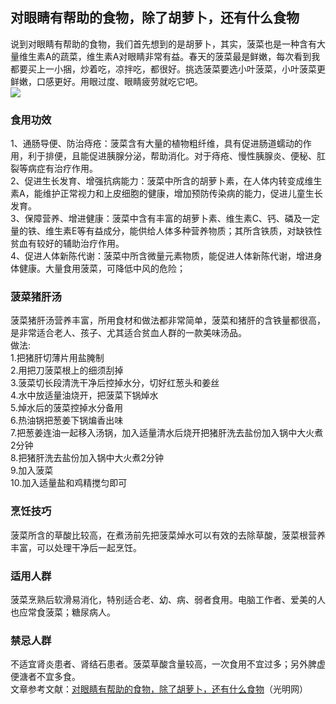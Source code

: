 ## 对眼睛有帮助的食物，除了胡萝卜，还有什么食物  
说到对眼睛有帮助的食物，我们首先想到的是胡萝卜，其实，菠菜也是一种含有大量维生素A的蔬菜，维生素A对眼睛非常有益。春天的菠菜最是鲜嫩，每次看到我都要买上一小捆，炒着吃，凉拌吃，都很好。挑选菠菜要选小叶菠菜，小叶菠菜更鲜嫩，口感更好。用眼过度、眼睛疲劳就吃它吧。  
![](http://cdncms.v-keep.cn/wp-content/uploads/2020/05/u17059878824086570609fm26gp0.jpg)  
### 食用功效  
1、通肠导便、防治痔疮：菠菜含有大量的植物粗纤维，具有促进肠道蠕动的作用，利于排便，且能促进胰腺分泌，帮助消化。对于痔疮、慢性胰腺炎、便秘、肛裂等病症有治疗作用。  
2、促进生长发育、增强抗病能力：菠菜中所含的胡萝卜素，在人体内转变成维生素A，能维护正常视力和上皮细胞的健康，增加预防传染病的能力，促进儿童生长发育。  
3、保障营养、增进健康：菠菜中含有丰富的胡萝卜素、维生素C、钙、磷及一定量的铁、维生素E等有益成分，能供给人体多种营养物质；其所含铁质，对缺铁性贫血有较好的辅助治疗作用。  
4、促进人体新陈代谢：菠菜中所含微量元素物质，能促进人体新陈代谢，增进身体健康。大量食用菠菜，可降低中风的危险；  
### 菠菜猪肝汤  
菠菜猪肝汤营养丰富，所用食材和做法都非常简单，菠菜和猪肝的含铁量都很高，是非常适合老人、孩子、尤其适合贫血人群的一款美味汤品。  
做法:  
1.把猪肝切薄片用盐腌制  
2.用把刀菠菜根上的细须刮掉  
3.菠菜切长段清洗干净后控掉水分，切好红葱头和姜丝  
4.水中放适量油烧开，把菠菜下锅焯水  
5.焯水后的菠菜控掉水分备用  
6.热油锅把葱姜下锅煸香出味  
7.把葱姜连油一起移入汤锅，加入适量清水后烧开把猪肝洗去盐份加入锅中大火煮2分钟  
8.把猪肝洗去盐份加入锅中大火煮2分钟  
9.加入菠菜  
10.加入适量盐和鸡精搅匀即可  
### 烹饪技巧  
菠菜所含的草酸比较高，在煮汤前先把菠菜焯水可以有效的去除草酸，菠菜根营养丰富，可以处理干净后一起烹饪。  
### 适用人群  
菠菜烹熟后软滑易消化，特别适合老、幼、病、弱者食用。电脑工作者、爱美的人也应常食菠菜；糖尿病人。  
### 禁忌人群  
不适宜肾炎患者、肾结石患者。菠菜草酸含量较高，一次食用不宜过多；另外脾虚便溏者不宜多食。  
文章参考文献：<a href="https://m.gmw.cn/toutiao/2020-02/18/content_123116426.htm?tt_group_id=6794622003132236295">对眼睛有帮助的食物，除了胡萝卜，还有什么食物</a>（光明网）  

